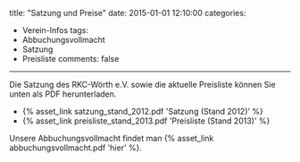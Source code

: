title: "Satzung und Preise"
date: 2015-01-01 12:10:00
categories:
- Verein-Infos
tags:
- Abbuchungsvollmacht
- Satzung
- Preisliste
comments: false
---

Die Satzung des RKC-Wörth e.V. sowie die aktuelle Preisliste können Sie unten als PDF herunterladen.

- {% asset_link satzung_stand_2012.pdf 'Satzung (Stand 2012)' %}
- {% asset_link preisliste_stand_2013.pdf 'Preisliste (Stand 2013)' %}

Unsere Abbuchungsvollmacht findet man {% asset_link abbuchungsvollmacht.pdf 'hier' %}.

